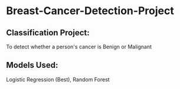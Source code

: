 # Breast-Cancer-Detection-Project
## Classification Project:
To detect whether a person's cancer is Benign or Malignant

## Models Used:
Logistic Regression (Best), Random Forest
